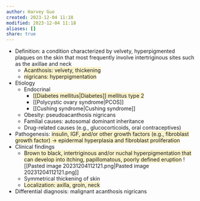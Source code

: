```yaml
---
author: Harvey Guo
created: 2023-12-04 11:18
modified: 2023-12-04 11:18
aliases: []
share: true
---
```

- Definition: a condition characterized by velvety, hyperpigmented plaques on the skin that most frequently involve intertriginous sites such as the axillae and neck
	- <span style="background:rgba(240, 200, 0, 0.2)">Acanthosis: velvety, thickening</span>
	- <span style="background:rgba(240, 200, 0, 0.2)">nigricans: hyperpigmentation</span>
- Etiology
	- Endocrinal
		- <span style="background:rgba(240, 200, 0, 0.2)">[[Diabetes mellitus|Diabetes]] mellitus type 2</span>
		- [[Polycystic ovary syndrome|PCOS]]
		- [[Cushing syndrome|Cushing syndrome]]
	- Obesity: pseudoacanthosis nigricans 
	- Familial causes: autosomal dominant inheritance
	- Drug-related causes (e.g., glucocorticoids, oral contraceptives)
- Pathogenesis: <span style="background:rgba(240, 200, 0, 0.2)">insulin, IGF, and/or other growth factors (e.g., fibroblast growth factor) → epidermal hyperplasia and fibroblast proliferation</span>
- Clinical findings
	- <span style="background:rgba(240, 200, 0, 0.2)">Brown to black, intertriginous and/or nuchal hyperpigmentation that can develop into itching, papillomatous, poorly defined eruption</span> ![[Pasted image 20231204112121.png|Pasted image 20231204112121.png]]
	- Symmetrical thickening of skin
	- <span style="background:rgba(240, 200, 0, 0.2)">Localization: axilla, groin, neck</span>
- Differential diagnosis: malignant acanthosis nigricans
